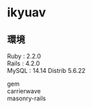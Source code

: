 # ikyuav

## 環境

Ruby : 2.2.0<br />
Rails : 4.2.0<br />
MySQL : 14.14 Distrib 5.6.22

gem<br />
carrierwave<br />
masonry-rails
